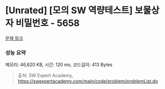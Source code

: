 # [Unrated] [모의 SW 역량테스트] 보물상자 비밀번호 - 5658 

[문제 링크](https://swexpertacademy.com/main/code/problem/problemDetail.do?contestProbId=AWXRUN9KfZ8DFAUo) 

### 성능 요약

메모리: 46,620 KB, 시간: 120 ms, 코드길이: 413 Bytes



> 출처: SW Expert Academy, https://swexpertacademy.com/main/code/problem/problemList.do